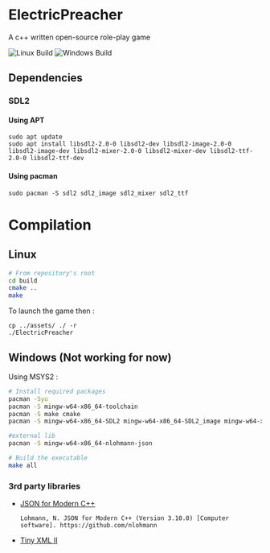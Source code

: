 # ElectricPreacher

A c++ written open-source role-play game

![Linux Build](https://github.com/Minigrim0/ElectricPreacher/actions/workflows/linux_build.yml/badge.svg) 
![Windows Build](https://github.com/Minigrim0/ElectricPreacher/actions/workflows/windows_build.yml/badge.svg)

## Dependencies

### SDL2

#### Using APT
```
sudo apt update
sudo apt install libsdl2-2.0-0 libsdl2-dev libsdl2-image-2.0-0 libsdl2-image-dev libsdl2-mixer-2.0-0 libsdl2-mixer-dev libsdl2-ttf-2.0-0 libsdl2-ttf-dev
```

#### Using pacman
```
sudo pacman -S sdl2 sdl2_image sdl2_mixer sdl2_ttf
```

# Compilation

## Linux

```bash
# From repository's root
cd build
cmake ..
make
```

To launch the game then :
```
cp ../assets/ ./ -r
./ElectricPreacher
```

## Windows (Not working for now)
Using MSYS2 :

```bash
# Install required packages
pacman -Syu
pacman -S mingw-w64-x86_64-toolchain
pacman -S make cmake
pacman -S mingw-w64-x86_64-SDL2 mingw-w64-x86_64-SDL2_image mingw-w64-x86_64-SDL2_ttf mingw-w64-x86_64-SDL2_mixer

#external lib
pacman -S mingw-w64-x86_64-nlohmann-json

# Build the executable
make all
```

### 3rd party libraries

* [JSON for Modern C++](https://github.com/nlohmann/json)

  `Lohmann, N. JSON for Modern C++ (Version 3.10.0) [Computer software]. https://github.com/nlohmann`

* [Tiny XML II](https://github.com/leethomason/tinyxml2)
